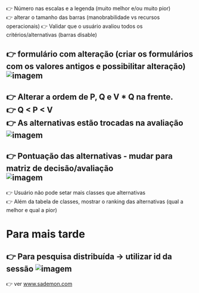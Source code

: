 
:point_right: Número nas escalas e a legenda (muito melhor e/ou muito pior)  
:point_right: alterar o tamanho das barras (manobrabilidade vs recursos operacionais)
:point_right: Validar que o usuário avaliou todos os critérios/alternativas (barras disable)  


















:point_right: formulário com alteração (criar os formulários com os valores antigos
e possibilitar alteração)  
![imagem](imagens/2009115511.png)
---
:point_right: Alterar a ordem de P, Q e V * Q na frente.  
:point_right: Q < P < V  
:point_right: As alternativas estão trocadas na avaliação
![imagem](imagens/2009120305.png)
---
:point_right: Pontuação das alternativas - mudar para matriz de decisão/avaliação  
![imagem](imagens/2009120437.png)
---
:point_right: Usuário não pode setar mais classes que alternativas  
:point_right: Além da tabela de classes, mostrar o ranking das alternativas (qual a melhor e qual a pior)  


# Para mais tarde
:point_right: Para pesquisa distribuída -> utilizar id da sessão
![imagem](imagens/2009122908.png)
---
:point_right: ver www.sademon.com  
